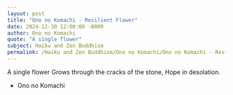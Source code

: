 ```yaml
---
layout: post
title: "Ono no Komachi - Resilient Flower"
date: 2024-12-30 12:00:00 -0000
author: Ono no Komachi
quote: "A single flower"
subject: Haiku and Zen Buddhism
permalink: /Haiku and Zen Buddhism/Ono no Komachi/Ono no Komachi - Resilient Flower
---
```


A single flower
Grows through the cracks of the stone,
Hope in desolation.

- Ono no Komachi
